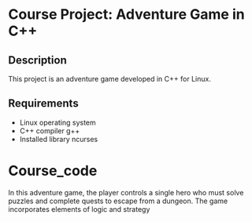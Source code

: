# Course Project: Adventure Game in C++

## Description
This project is an adventure game developed in C++ for Linux.

## Requirements
- Linux operating system
- C++ compiler g++
- Installed library ncurses

# Course_code
In this adventure game, the player controls a single hero who must solve puzzles and complete quests to escape from a dungeon. The game incorporates elements of logic and strategy
